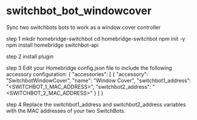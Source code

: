 # switchbot_bot_windowcover
Sync two switchbots bots to work as a window cover controller

step 1
mkdir homebridge-switchbot
cd homebridge-switchbot
npm init -y
npm install homebridge switchbot-api

step 2
install plugin

step 3
Edit your Homebridge config.json file to include the following accessory configuration:
{
  "accessories": [
    {
      "accessory": "SwitchbotWindowCover",
      "name": "Window Cover",
      "switchbot1_address": "<SWITCHBOT_1_MAC_ADDRESS>",
      "switchbot2_address": "<SWITCHBOT_2_MAC_ADDRESS>"
    }
  ]
}

step 4
Replace the switchbot1_address and switchbot2_address variables with the MAC addresses of your two SwitchBots.
